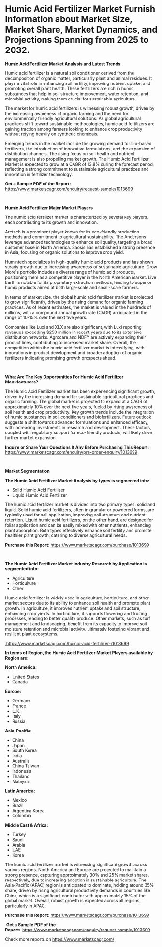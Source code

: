 <p><h1>Humic Acid Fertilizer Market Furnish Information about Market Size, Market Share, Market Dynamics, and Projections Spanning from 2025 to 2032.</h1></p><p><strong>Humic Acid Fertilizer Market Analysis and Latest Trends</strong></p>
<p><p>Humic acid fertilizer is a natural soil conditioner derived from the decomposition of organic matter, particularly plant and animal residues. It plays a vital role in enhancing soil fertility, improving nutrient uptake, and promoting overall plant health. These fertilizers are rich in humic substances that help in soil structure improvement, water retention, and microbial activity, making them crucial for sustainable agriculture.</p><p>The market for humic acid fertilizers is witnessing robust growth, driven by the increasing awareness of organic farming and the need for environmentally friendly agricultural solutions. As global agricultural practices shift toward sustainable methodologies, humic acid fertilizers are gaining traction among farmers looking to enhance crop productivity without relying heavily on synthetic chemicals. </p><p>Emerging trends in the market include the growing demand for bio-based fertilizers, the introduction of innovative formulations, and the expansion of distribution channels. The rising focus on soil health and nutrient management is also propelling market growth. The Humic Acid Fertilizer Market is expected to grow at a CAGR of 13.8% during the forecast period, reflecting a strong commitment to sustainable agricultural practices and innovation in fertilizer technology.</p></p>
<p><strong>Get a Sample PDF of the Report:&nbsp;</strong> <a href="https://www.marketscagr.com/enquiry/request-sample/1013699?utm_campaign=2650&utm_medium=2&utm_source=Github&utm_content=ia&utm_term=30032025&utm_id=humic-acid-fertilizer">https://www.marketscagr.com/enquiry/request-sample/1013699</a></p>
<p>&nbsp;</p>
<p><strong>Humic Acid Fertilizer Major Market Players</strong></p>
<p><p>The humic acid fertilizer market is characterized by several key players, each contributing to its growth and innovation. </p><p>Arctech is a prominent player known for its eco-friendly production methods and commitment to agricultural sustainability. The Andersons leverage advanced technologies to enhance soil quality, targeting a broad customer base in North America. Saosis has established a strong presence in Asia, focusing on organic solutions to improve crop yield.</p><p>Humintech specializes in high-quality humic acid products and has shown steady growth due to increasing awareness of sustainable agriculture. Grow More's portfolio includes a diverse range of humic acid products, positioning them as a competitive player in the North American market. Live Earth is notable for its proprietary extraction methods, leading to superior humic products aimed at both large-scale and small-scale farmers.</p><p>In terms of market size, the global humic acid fertilizer market is projected to grow significantly, driven by the rising demand for organic farming practices. As of recent estimates, the market is valued in the hundreds of millions, with a compound annual growth rate (CAGR) anticipated in the range of 10-15% over the next five years. </p><p>Companies like Luxi and XLX are also significant, with Luxi reporting revenues exceeding $250 million in recent years due to its extensive distribution networks. Agrocare and NDFY are actively expanding their product lines, contributing to increased market share. Overall, the competition within the humic acid fertilizer market is intensifying, with innovations in product development and broader adoption of organic fertilizers indicating promising growth prospects ahead.</p></p>
<p>&nbsp;</p>
<p><strong>What Are The Key Opportunities For Humic Acid Fertilizer Manufacturers?</strong></p>
<p><p>The Humic Acid Fertilizer market has been experiencing significant growth, driven by the increasing demand for sustainable agricultural practices and organic farming. The global market is projected to expand at a CAGR of approximately 10% over the next five years, fueled by rising awareness of soil health and crop productivity. Key growth trends include the integration of humic substances in soil conditioners and biofertilizers. Future outlook suggests a shift towards advanced formulations and enhanced efficacy, with increasing investments in research and development. These factors, coupled with regulatory support for eco-friendly products, will likely drive further market expansion.</p></p>
<p><strong>Inquire or Share Your Questions If Any Before Purchasing This Report:</strong> <a href="https://www.marketscagr.com/enquiry/pre-order-enquiry/1013699?utm_campaign=2650&utm_medium=2&utm_source=Github&utm_content=ia&utm_term=30032025&utm_id=humic-acid-fertilizer">https://www.marketscagr.com/enquiry/pre-order-enquiry/1013699</a></p>
<p>&nbsp;</p>
<p><strong>Market Segmentation</strong></p>
<p><strong>The Humic Acid Fertilizer Market Analysis by types is segmented into:</strong></p>
<p><ul><li>Solid Humic Acid Fertilizer</li><li>Liquid Humic Acid Fertilizer</li></ul></p>
<p><p>The humic acid fertilizer market is divided into two primary types: solid and liquid. Solid humic acid fertilizers, often in granular or powdered forms, are typically used for soil application, improving soil structure and nutrient retention. Liquid humic acid fertilizers, on the other hand, are designed for foliar application and can be easily mixed with other nutrients, enhancing plant absorption. Both types effectively enhance soil fertility and promote healthier plant growth, catering to diverse agricultural needs.</p></p>
<p><strong>Purchase this Report:&nbsp;</strong><a href="https://www.marketscagr.com/purchase/1013699?utm_campaign=2650&utm_medium=2&utm_source=Github&utm_content=ia&utm_term=30032025&utm_id=humic-acid-fertilizer">https://www.marketscagr.com/purchase/1013699</a></p>
<p>&nbsp;</p>
<p><strong>The Humic Acid Fertilizer Market Industry Research by Application is segmented into:</strong></p>
<p><ul><li>Agriculture</li><li>Horticulture</li><li>Other</li></ul></p>
<p><p>Humic acid fertilizer is widely used in agriculture, horticulture, and other market sectors due to its ability to enhance soil health and promote plant growth. In agriculture, it improves nutrient uptake and soil structure, enhancing crop yields. In horticulture, it supports flowering and fruiting processes, leading to better quality produce. Other markets, such as turf management and landscaping, benefit from its capacity to improve soil moisture retention and microbial activity, ultimately fostering vibrant and resilient plant ecosystems.</p></p>
<p><a href="https://www.marketscagr.com/humic-acid-fertilizer-r1013699?utm_campaign=2650&utm_medium=2&utm_source=Github&utm_content=ia&utm_term=30032025&utm_id=humic-acid-fertilizer">&nbsp;https://www.marketscagr.com/humic-acid-fertilizer-r1013699</a></p>
<p><strong>In terms of Region, the Humic Acid Fertilizer Market Players available by Region are:</strong></p>
<p>
    <p> <strong> North America: </strong>
        <ul>
            <li>United States</li>
            <li>Canada</li>
        </ul>
        </p> 
    <p> <strong> Europe: </strong>
        <ul>
            <li>Germany</li>
            <li>France</li>
            <li>U.K.</li>
            <li>Italy</li>
            <li>Russia</li>
        </ul>
        </p> 
    <p> <strong> Asia-Pacific: </strong>
        <ul>
            <li>China</li>
            <li>Japan</li>
            <li>South Korea</li>
            <li>India</li>
            <li>Australia</li>
            <li>China Taiwan</li>
            <li>Indonesia</li>
            <li>Thailand</li>
            <li>Malaysia</li>
        </ul>
        </p> 
    <p> <strong> Latin America: </strong>
        <ul>
            <li>Mexico</li>
            <li>Brazil</li>
            <li>Argentina Korea</li>
            <li>Colombia</li>
        </ul>
        </p> 
    <p> <strong> Middle East & Africa: </strong>
        <ul>
            <li>Turkey</li>
            <li>Saudi</li>
            <li>Arabia</li>
            <li>UAE</li>
            <li>Korea</li>
        </ul>
    </p>
    </p>
<p><p>The humic acid fertilizer market is witnessing significant growth across various regions. North America and Europe are projected to maintain a strong presence, capturing approximately 30% and 25% market shares, respectively, due to increasing adoption in sustainable agriculture. The Asia-Pacific (APAC) region is anticipated to dominate, holding around 35% share, driven by rising agricultural productivity demands in countries like China, which is a significant contributor with approximately 15% of the global market. Overall, robust growth is expected across all regions, particularly in APAC.</p></p>
<p><strong>Purchase this Report: </strong><a href="https://www.marketscagr.com/purchase/1013699?utm_campaign=2650&utm_medium=2&utm_source=Github&utm_content=ia&utm_term=30032025&utm_id=humic-acid-fertilizer">https://www.marketscagr.com/purchase/1013699</a></p>
<p>&nbsp;<strong>Get a Sample PDF of the Report:&nbsp;&nbsp;</strong><a href="https://www.marketscagr.com/enquiry/request-sample/1013699?utm_campaign=2650&utm_medium=2&utm_source=Github&utm_content=ia&utm_term=30032025&utm_id=humic-acid-fertilizer">https://www.marketscagr.com/enquiry/request-sample/1013699</a></p>
<p><strong></strong></p>
<p>Check more reports on <a href="https://www.marketscagr.com/?utm_campaign=2650&utm_medium=2&utm_source=Github&utm_content=ia&utm_term=30032025&utm_id=humic-acid-fertilizer">https://www.marketscagr.com/</a></p>